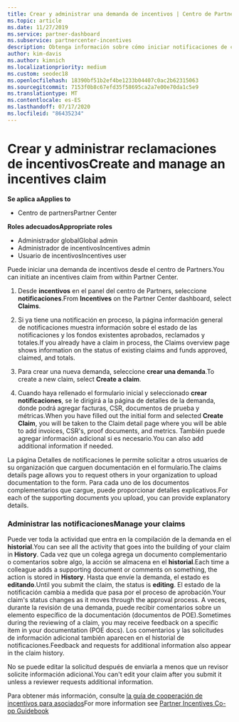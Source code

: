 ```yaml
---
title: Crear y administrar una demanda de incentivos | Centro de Partners
ms.topic: article
ms.date: 11/27/2019
ms.service: partner-dashboard
ms.subservice: partnercenter-incentives
description: Obtenga información sobre cómo iniciar notificaciones de cooperabilidad de incentivos del centro de Partners. Puede ver toda la actividad que entra en la compilación de la demanda en el historial.
author: kim-davis
ms.author: kimnich
ms.localizationpriority: medium
ms.custom: seodec18
ms.openlocfilehash: 18390bf51b2ef4be1233b04407c0ac2b62315063
ms.sourcegitcommit: 7153f0b8c67efd35f58695ca2a7e00e70da1c5e9
ms.translationtype: MT
ms.contentlocale: es-ES
ms.lasthandoff: 07/17/2020
ms.locfileid: "86435234"
---
```

# <a name="create-and-manage-an-incentives-claim"></a><span data-ttu-id="4aea3-104">Crear y administrar reclamaciones de incentivos</span><span class="sxs-lookup"><span data-stu-id="4aea3-104">Create and manage an incentives claim</span></span>

<span data-ttu-id="4aea3-105">**Se aplica a**</span><span class="sxs-lookup"><span data-stu-id="4aea3-105">**Applies to**</span></span>
- <span data-ttu-id="4aea3-106">Centro de partners</span><span class="sxs-lookup"><span data-stu-id="4aea3-106">Partner Center</span></span>

<span data-ttu-id="4aea3-107">**Roles adecuados**</span><span class="sxs-lookup"><span data-stu-id="4aea3-107">**Appropriate roles**</span></span>

- <span data-ttu-id="4aea3-108">Administrador global</span><span class="sxs-lookup"><span data-stu-id="4aea3-108">Global admin</span></span>
- <span data-ttu-id="4aea3-109">Administrador de incentivos</span><span class="sxs-lookup"><span data-stu-id="4aea3-109">Incentives admin</span></span>
- <span data-ttu-id="4aea3-110">Usuario de incentivos</span><span class="sxs-lookup"><span data-stu-id="4aea3-110">Incentives user</span></span>

<span data-ttu-id="4aea3-111">Puede iniciar una demanda de incentivos desde el centro de Partners.</span><span class="sxs-lookup"><span data-stu-id="4aea3-111">You can initiate an incentives claim from within Partner Center.</span></span> 

1. <span data-ttu-id="4aea3-112">Desde **incentivos** en el panel del centro de Partners, seleccione **notificaciones**.</span><span class="sxs-lookup"><span data-stu-id="4aea3-112">From **Incentives** on the Partner Center dashboard, select **Claims**.</span></span>

2.  <span data-ttu-id="4aea3-113">Si ya tiene una notificación en proceso, la página información general de notificaciones muestra información sobre el estado de las notificaciones y los fondos existentes aprobados, reclamados y totales.</span><span class="sxs-lookup"><span data-stu-id="4aea3-113">If you already have a claim in process, the Claims overview page shows information on the status of existing claims and funds approved, claimed, and totals.</span></span>

3.  <span data-ttu-id="4aea3-114">Para crear una nueva demanda, seleccione **crear una demanda**.</span><span class="sxs-lookup"><span data-stu-id="4aea3-114">To create a new claim, select **Create a claim**.</span></span>

4.  <span data-ttu-id="4aea3-115">Cuando haya rellenado el formulario inicial y seleccionado **crear notificaciones**, se le dirigirá a la página de detalles de la demanda, donde podrá agregar facturas, CSR, documentos de prueba y métricas.</span><span class="sxs-lookup"><span data-stu-id="4aea3-115">When you have filled out the initial form and selected **Create Claim**, you will be taken to the Claim detail page where you will be able to add invoices, CSR's, proof documents, and metrics.</span></span> <span data-ttu-id="4aea3-116">También puede agregar información adicional si es necesario.</span><span class="sxs-lookup"><span data-stu-id="4aea3-116">You can also add additional information if needed.</span></span>

<span data-ttu-id="4aea3-117">La página Detalles de notificaciones le permite solicitar a otros usuarios de su organización que carguen documentación en el formulario.</span><span class="sxs-lookup"><span data-stu-id="4aea3-117">The claims details page allows you to request others in your organization to upload documentation to the form.</span></span> <span data-ttu-id="4aea3-118">Para cada uno de los documentos complementarios que cargue, puede proporcionar detalles explicativos.</span><span class="sxs-lookup"><span data-stu-id="4aea3-118">For each of the supporting documents you upload, you can provide explanatory details.</span></span> 

### <a name="manage-your-claims"></a><span data-ttu-id="4aea3-119">Administrar las notificaciones</span><span class="sxs-lookup"><span data-stu-id="4aea3-119">Manage your claims</span></span>

<span data-ttu-id="4aea3-120">Puede ver toda la actividad que entra en la compilación de la demanda en el **historial**.</span><span class="sxs-lookup"><span data-stu-id="4aea3-120">You can see all the activity that goes into the building of your claim in **History**.</span></span> <span data-ttu-id="4aea3-121">Cada vez que un colega agrega un documento complementario o comentarios sobre algo, la acción se almacena en el **historial**.</span><span class="sxs-lookup"><span data-stu-id="4aea3-121">Each time a colleague adds a supporting document or comments on something, the action is stored in **History**.</span></span> <span data-ttu-id="4aea3-122">Hasta que envíe la demanda, el estado es **editando**.</span><span class="sxs-lookup"><span data-stu-id="4aea3-122">Until you submit the claim, the status is **editing**.</span></span> <span data-ttu-id="4aea3-123">El estado de la notificación cambia a medida que pasa por el proceso de aprobación.</span><span class="sxs-lookup"><span data-stu-id="4aea3-123">Your claim's status changes as it moves through the approval process.</span></span> <span data-ttu-id="4aea3-124">A veces, durante la revisión de una demanda, puede recibir comentarios sobre un elemento específico de la documentación (documentos de POE).</span><span class="sxs-lookup"><span data-stu-id="4aea3-124">Sometimes during the reviewing of a claim, you may receive feedback on a specific item in your documentation (POE docs).</span></span> <span data-ttu-id="4aea3-125">Los comentarios y las solicitudes de información adicional también aparecen en el historial de notificaciones.</span><span class="sxs-lookup"><span data-stu-id="4aea3-125">Feedback and requests for additional information also appear in the claim history.</span></span> 

<span data-ttu-id="4aea3-126">No se puede editar la solicitud después de enviarla a menos que un revisor solicite información adicional.</span><span class="sxs-lookup"><span data-stu-id="4aea3-126">You can't edit your claim after you submit it unless a reviewer requests additional information.</span></span>

<span data-ttu-id="4aea3-127">Para obtener más información, consulte [la guía de cooperación de incentivos para asociados](https://assets.microsoft.com/coop-guidebook.pdf)</span><span class="sxs-lookup"><span data-stu-id="4aea3-127">For more information see [Partner Incentives Co-op Guidebook](https://assets.microsoft.com/coop-guidebook.pdf)</span></span>
